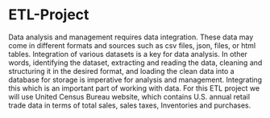 # ETL-Project
Data analysis and management requires data integration. These data may come in different formats and sources such as csv files, json, files, or html tables. Integration of various datasets is a key for data analysis. In other words, identifying the dataset, extracting and reading the data, cleaning and structuring it in the desired format, and loading the clean data into a database for storage is imperative for analysis and management. Integrating this which is an important part of working with data. For this ETL project we will use United Census Bureau website, which contains U.S. annual retail trade data in terms of total sales, sales taxes, Inventories and purchases.	
